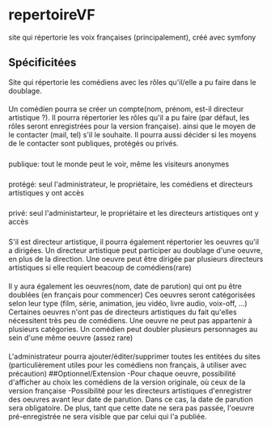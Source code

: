# repertoireVF
site qui répertorie les voix françaises (principalement), créé avec symfony

## Spécificitées
Site qui répertorie les comédiens avec les rôles qu'il/elle a pu faire dans le doublage.
#### 
Un comédien pourra se créer un compte(nom, prénom, est-il directeur artistique ?).
Il pourra répertorier les rôles qu'il a pu faire (par défaut, les rôles seront enregistrées pour la version française).
ainsi que le moyen de le contacter (mail, tel) s'il le souhaite.
Il pourra aussi décider si les moyens de le contacter sont publiques, protégés ou privés.
##### 
publique: tout le monde peut le voir, même les visiteurs anonymes
#####
protégé: seul l'administrateur, le propriétaire, les comédiens et directeurs artistiques y ont accès
#####
privé: seul l'administarteur, le propriétaire et les directeurs artistiques ont y accès
### 
S'il est directeur artistique, il pourra également répertorier les oeuvres qu'il a dirigées.
Un directeur artistique peut participer au doublage d'une oeuvre, en plus de la direction.
Une oeuvre peut être dirigée par plusieurs directeurs artistiques si elle requiert beacoup de comédiens(rare)
#### 
Il y aura également les oeuvres(nom, date de parution) qui ont pu être doublées (en français pour commencer)
Ces oeuvres seront catégorisées selon leur type (film, série, animation, jeu vidéo, livre audio, voix-off, ...)
Certaines oeuvres n'ont pas de directeurs artistiques du fait qu'elles nécessitent très peu de comédiens.
Une oeuvre ne peut pas appartenir à plusieurs catégories.
Un comédien peut doubler plusieurs personnages au sein d'une même oeuvre (assez rare)
#### 
L'administrateur pourra ajouter/éditer/supprimer toutes les entitées du sites (particulièrement utiles pour les comédiens non français,
à utiliser avec précaution)
##Optionnel/Extension
-Pour chaque oeuvre, possibilité d'afficher au choix les comédiens de la version originale, où ceux de la version française
-Possibilité pour les directeurs artistiques d'enregistrer des oeuvres avant leur date de parution.
Dans ce cas, la date de parution sera obligatoire. De plus, tant que cette date ne sera pas passée, l'oeuvre pré-enregistrée ne sera visible que par celui qui l'a publiée.
